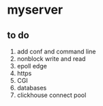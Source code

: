 # myserver
## to do 
1. add conf and command line
2. nonblock write and read
3. epoll edge
4. https
5. CGI
6. databases
7. clickhouse connect pool
